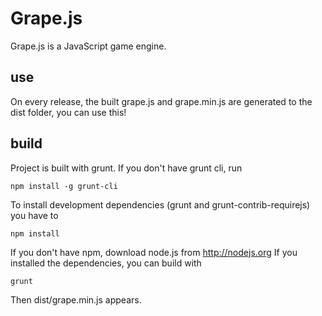 # Grape.js
Grape.js is a JavaScript game engine.

## use

On every release, the built grape.js and grape.min.js are generated to the dist folder, you can use this!

## build

Project is built with grunt.
If you don't have grunt cli, run

    npm install -g grunt-cli

 To install development dependencies (grunt and grunt-contrib-requirejs) you have to

    npm install

If you don't have npm, download node.js from http://nodejs.org
If you installed the dependencies, you can build with

    grunt

Then dist/grape.min.js appears.